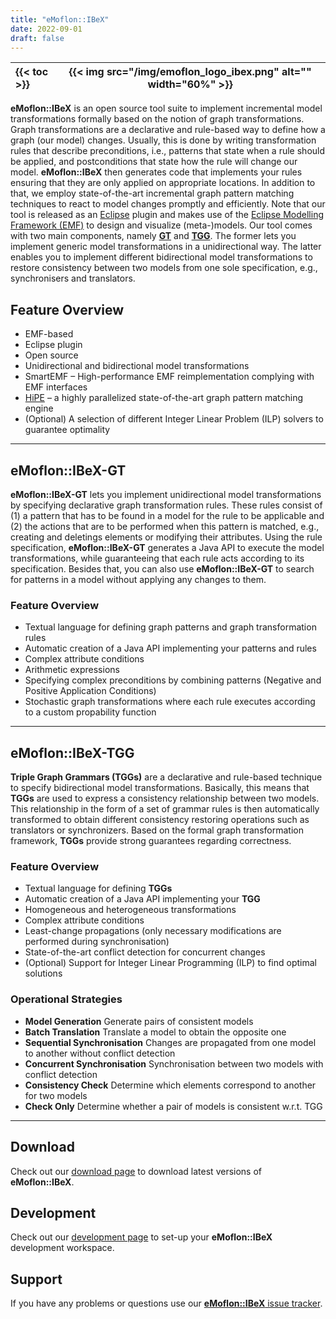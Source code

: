 ```yaml
---
title: "eMoflon::IBeX"
date: 2022-09-01
draft: false
---
```


| {{< toc >}} | {{< img src="/img/emoflon_logo_ibex.png" alt="" width="60%" >}} |
|:---|---|

**eMoflon::IBeX** is an open source tool suite to implement incremental model transformations formally based on the notion of graph transformations. Graph transformations are a declarative and rule-based way to define how a graph (our model) changes. Usually, this is done by writing transformation rules that describe preconditions, i.e., patterns that state when a rule should be applied, and postconditions that state how the rule will change our model.
**eMoflon::IBeX** then generates code that implements your rules ensuring that they are only applied on appropriate locations. In addition to that, we employ state-of-the-art incremental graph pattern matching techniques to react to model changes promptly and efficiently. Note that our tool is released as an [Eclipse](https://www.eclipse.org) plugin and makes use of the [Eclipse Modelling Framework (EMF)](https://www.eclipse.org/modeling/emf/) to design and visualize (meta-)models.
Our tool comes with two main components, namely **[GT](#emoflonibex-gt)** and **[TGG](#emoflonibex-tgg)**. The former lets you implement generic model transformations in a unidirectional way. The latter enables you to implement different bidirectional model transformations to restore consistency between two models from one sole specification, e.g., synchronisers and translators.

## Feature Overview
- EMF-based
- Eclipse plugin
- Open source
- Unidirectional and bidirectional model transformations
- SmartEMF – High-performance EMF reimplementation complying with EMF interfaces
- [HiPE](https://github.com/HiPE-DevOps/HiPE-Updatesite) – a highly parallelized state-of-the-art graph pattern matching engine
- (Optional) A selection of different Integer Linear Problem (ILP) solvers to guarantee optimality

<!---
| {{< img src="/img/ecore2java.png" alt="" width="125%" >}} | {{< img src="/img/gt_rule.png" alt="" width="100%" >}}  | {{< img src="/img/tgg.png" alt="" width="100%" >}} |
|:-------------------:|:-----------------------------------:|:-----------------------------------:|
| Java code generator | Unidirectional model transformation | Bidirectional model transformations |
--->

___
## eMoflon::IBeX-GT
**eMoflon::IBeX-GT** lets you implement unidirectional model transformations by specifying declarative graph transformation rules.
These rules consist of (1) a pattern that has to be found in a model for the rule to be applicable and (2) the actions that are to be performed when this pattern is matched, e.g., creating and deletings elements or modifying their attributes.
Using the rule specification, **eMoflon::IBeX-GT** generates a Java API to execute the model transformations, while guaranteeing that each rule acts according to its specification.
Besides that, you can also use **eMoflon::IBeX-GT** to search for patterns in a model without applying any changes to them.

### Feature Overview

- Textual language for defining graph patterns and graph transformation rules
- Automatic creation of a Java API implementing your patterns and rules
- Complex attribute conditions
- Arithmetic expressions
- Specifying complex preconditions by combining patterns (Negative and Positive Application Conditions)
- Stochastic graph transformations where each rule executes according to a custom propability function

___
## eMoflon::IBeX-TGG

**Triple Graph Grammars (TGGs)** are a declarative and rule-based technique to specify bidirectional model transformations.
Basically, this means that **TGGs** are used to express a consistency relationship between two models.
This relationship in the form of a set of grammar rules is then automatically transformed to obtain different consistency restoring operations such as translators or synchronizers.
Based on the formal graph transformation framework, **TGGs** provide strong guarantees regarding correctness.

### Feature Overview

- Textual language for defining **TGGs**
- Automatic creation of a Java API implementing your **TGG**
- Homogeneous and heterogeneous transformations
- Complex attribute conditions
- Least-change propagations (only necessary modifications are performed during synchronisation)
- State-of-the-art conflict detection for concurrent changes
- (Optional) Support for Integer Linear Programming (ILP) to find optimal solutions

### Operational Strategies

- **Model Generation** Generate pairs of consistent models
- **Batch Translation** Translate a model to obtain the opposite one
- **Sequential Synchronisation** Changes are propagated from one model to another without conflict detection
- **Concurrent Synchronisation** Synchronisation between two models with conflict detection
- **Consistency Check** Determine which elements correspond to another for two models
- **Check Only** Determine whether a pair of models is consistent w.r.t. TGG


___
## Download

Check out our [download page](../download#emoflonibex) to download latest versions of **eMoflon::IBeX**.


## Development

Check out our [development page](../dev#emoflonibex) to set-up your **eMoflon::IBeX** development workspace.


## Support

If you have any problems or questions use our [**eMoflon::IBeX** issue tracker](https://github.com/eMoflon/emoflon-ibex/issues).
